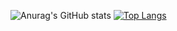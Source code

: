 ![Anurag's GitHub stats](https://github-readme-stats.vercel.app/api?username=Dolentec&show_icons=true)
[![Top Langs](https://github-readme-stats.vercel.app/api/top-langs/?username=Dolentec&layout=compact)](https://github.com/anuraghazra/github-readme-stats)
